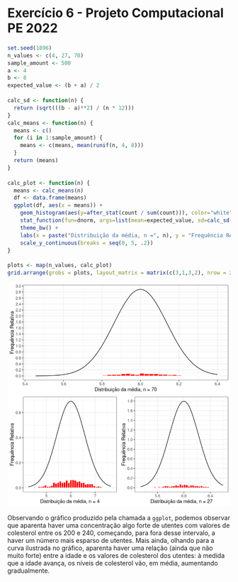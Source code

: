 # Exercício 6 - Projeto Computacional PE 2022

```r
set.seed(1896)
n_values <- c(4, 27, 70)
sample_amount <- 500
a <- 4
b <- 8
expected_value <- (b + a) / 2

calc_sd <- function(n) {
  return (sqrt(((b - a)**2) / (n * 12)))
}
calc_means <- function(n) {
  means <- c()
  for (i in 1:sample_amount) {
    means <- c(means, mean(runif(n, 4, 8)))
  }
  return (means)
}

calc_plot <- function(n) {
  means <- calc_means(n)
  df <- data.frame(means)
  ggplot(df, aes(x = means)) +
    geom_histogram(aes(y=after_stat(count / sum(count))), color="white", fill="red", bins=40) +
    stat_function(fun=dnorm, args=list(mean=expected_value, sd=calc_sd(n))) +
    theme_bw() +
    labs(x = paste("Distribuição da média, n =", n), y = "Frequência Relativa") +
    scale_y_continuous(breaks = seq(0, 5, .2))
}

plots <- map(n_values, calc_plot)
grid.arrange(grobs = plots, layout_matrix = matrix(c(3,1,3,2), nrow = 2))
```

![Exercise 6](../imgs/exercise-6.png)

Observando o gráfico produzido pela chamada a `ggplot`, podemos observar que aparenta haver uma concentração algo forte de utentes com valores de colesterol entre os 200 e 240, começando, para fora desse intervalo, a haver um número mais esparso de utentes. Mais ainda, olhando para a curva ilustrada no gráfico, aparenta haver uma relação (ainda que não muito forte) entre a idade e os valores de colesterol dos utentes: à medida que a idade avança, os níveis de colesterol vão, em média, aumentando gradualmente.
